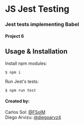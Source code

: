 # JS Jest Testing
### Jest tests implementing Babel
#### Project 6

## Usage & Installation

Install npm modules:

```
$ npm i
```

Run Jest's tests:

```
$ npm run test
```

#### Created by:

Carlos Sol: [@FSolM](https://github.com/FSolM)<br>
Diego Arvizu: [@diegoarvz4](https://github.com/diegoarvz4)
